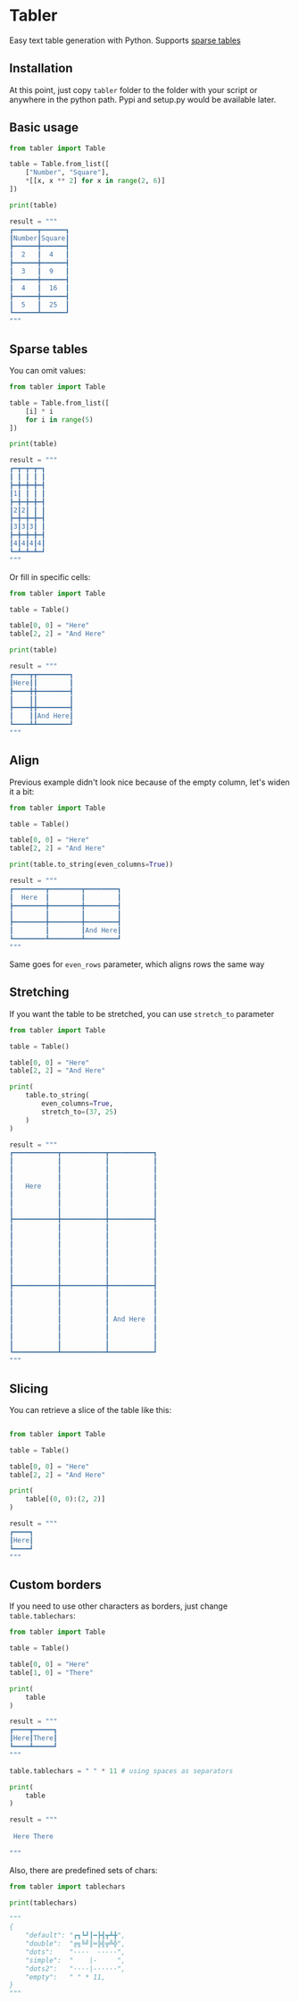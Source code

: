# Tabler

Easy text table generation with Python.
Supports [sparse tables](#sparse-tables)


## Installation

At this point, just copy `tabler` folder to the folder with your script or anywhere in the python path.
Pypi and setup.py would be available later.

## Basic usage

```python
from tabler import Table

table = Table.from_list([
    ["Number", "Square"],
    *[[x, x ** 2] for x in range(2, 6)]
])

print(table)

result = """
┏━━━━━━┳━━━━━━┓
┃Number┃Square┃
┣━━━━━━╋━━━━━━┫
┃  2   ┃  4   ┃
┣━━━━━━╋━━━━━━┫
┃  3   ┃  9   ┃
┣━━━━━━╋━━━━━━┫
┃  4   ┃  16  ┃
┣━━━━━━╋━━━━━━┫
┃  5   ┃  25  ┃
┗━━━━━━┻━━━━━━┛
"""

```

## Sparse tables

You can omit values:

```python
from tabler import Table

table = Table.from_list([
    [i] * i
    for i in range(5)
])

print(table)

result = """
┏━┳━┳━┳━┓
┃ ┃ ┃ ┃ ┃
┣━╋━╋━╋━┫
┃1┃ ┃ ┃ ┃
┣━╋━╋━╋━┫
┃2┃2┃ ┃ ┃
┣━╋━╋━╋━┫
┃3┃3┃3┃ ┃
┣━╋━╋━╋━┫
┃4┃4┃4┃4┃
┗━┻━┻━┻━┛
"""

```

Or fill in specific cells:

```python
from tabler import Table

table = Table()

table[0, 0] = "Here"
table[2, 2] = "And Here"

print(table)

result = """
┏━━━━┳┳━━━━━━━━┓
┃Here┃┃        ┃
┣━━━━╋╋━━━━━━━━┫
┃    ┃┃        ┃
┣━━━━╋╋━━━━━━━━┫
┃    ┃┃And Here┃
┗━━━━┻┻━━━━━━━━┛
"""

```

## Align

Previous example didn't look nice because of the empty column, let's widen it a bit:     

```python
from tabler import Table

table = Table()

table[0, 0] = "Here"
table[2, 2] = "And Here"

print(table.to_string(even_columns=True))

result = """
┏━━━━━━━━┳━━━━━━━━┳━━━━━━━━┓
┃  Here  ┃        ┃        ┃
┣━━━━━━━━╋━━━━━━━━╋━━━━━━━━┫
┃        ┃        ┃        ┃
┣━━━━━━━━╋━━━━━━━━╋━━━━━━━━┫
┃        ┃        ┃And Here┃
┗━━━━━━━━┻━━━━━━━━┻━━━━━━━━┛
"""

```

Same goes for `even_rows` parameter, which aligns rows the same way

## Stretching

If you want the table to be stretched, you can use `stretch_to` parameter    

```python
from tabler import Table

table = Table()

table[0, 0] = "Here"
table[2, 2] = "And Here"

print(
    table.to_string(
        even_columns=True, 
        stretch_to=(37, 25)
    )
)

result = """
┏━━━━━━━━━━━┳━━━━━━━━━━━┳━━━━━━━━━━━┓
┃           ┃           ┃           ┃
┃           ┃           ┃           ┃
┃           ┃           ┃           ┃
┃   Here    ┃           ┃           ┃
┃           ┃           ┃           ┃
┃           ┃           ┃           ┃
┃           ┃           ┃           ┃
┣━━━━━━━━━━━╋━━━━━━━━━━━╋━━━━━━━━━━━┫
┃           ┃           ┃           ┃
┃           ┃           ┃           ┃
┃           ┃           ┃           ┃
┃           ┃           ┃           ┃
┃           ┃           ┃           ┃
┃           ┃           ┃           ┃
┃           ┃           ┃           ┃
┣━━━━━━━━━━━╋━━━━━━━━━━━╋━━━━━━━━━━━┫
┃           ┃           ┃           ┃
┃           ┃           ┃           ┃
┃           ┃           ┃           ┃
┃           ┃           ┃ And Here  ┃
┃           ┃           ┃           ┃
┃           ┃           ┃           ┃
┃           ┃           ┃           ┃
┗━━━━━━━━━━━┻━━━━━━━━━━━┻━━━━━━━━━━━┛
"""

```


## Slicing

You can retrieve a slice of the table like this:

```python

from tabler import Table

table = Table()

table[0, 0] = "Here"
table[2, 2] = "And Here"

print(
    table[(0, 0):(2, 2)]
)

result = """
┏━━━━┓
┃Here┃
┗━━━━┛
"""
```

## Custom borders

If you need to use other characters as borders, just change `table.tablechars`:

```python
from tabler import Table

table = Table()

table[0, 0] = "Here"
table[1, 0] = "There"

print(
    table
)

result = """
┏━━━━┳━━━━━┓
┃Here┃There┃
┗━━━━┻━━━━━┛
"""

table.tablechars = " " * 11 # using spaces as separators

print(
    table
)

result = """
            
 Here There 
            
"""

```

Also, there are predefined sets of chars:

```python
from tabler import tablechars

print(tablechars)

"""
{
    "default": "┏┓┗┛┃━┣┫┳┻╋",
    "double":  "╔╗╚╝║═╠╣╦╩╬",
    "dots":    "····  ·····",
    "simple":  "    |-     ",
    "dots2":   "····|-·····",
    "empty":   " " * 11,
}
"""
```